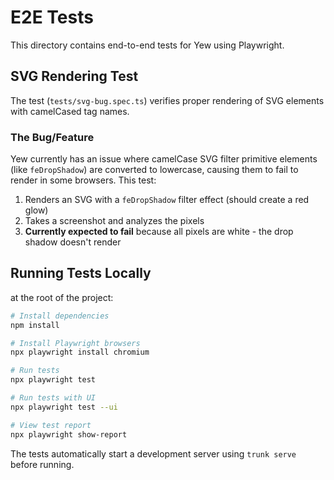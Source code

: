 # E2E Tests

This directory contains end-to-end tests for Yew using Playwright.

## SVG Rendering Test

The test (`tests/svg-bug.spec.ts`) verifies proper rendering of SVG elements with camelCased tag names. 

### The Bug/Feature

Yew currently has an issue where camelCase SVG filter primitive elements (like `feDropShadow`) are converted to lowercase, causing them to fail to render in some browsers. This test:

1. Renders an SVG with a `feDropShadow` filter effect (should create a red glow)
2. Takes a screenshot and analyzes the pixels
3. **Currently expected to fail** because all pixels are white - the drop shadow doesn't render

## Running Tests Locally

at the root of the project:
```bash
# Install dependencies
npm install

# Install Playwright browsers
npx playwright install chromium

# Run tests
npx playwright test

# Run tests with UI
npx playwright test --ui

# View test report
npx playwright show-report
```


The tests automatically start a development server using `trunk serve` before running.
